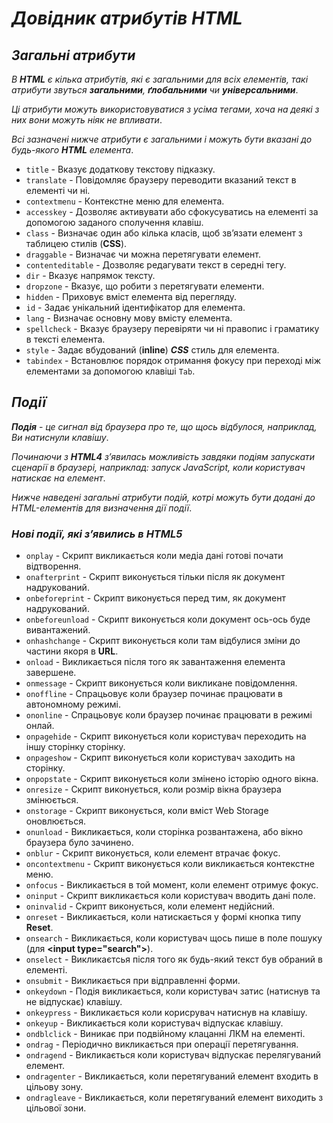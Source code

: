 # ***Довідник атрибутів HTML***

## *Загальні атрибути*
*В ***HTML*** є кілька атрибутів, які є загальними для всіх елементів, такі атрибути звуться **загальними**, **ґлобальними** чи **універсальними***.

*Ці атрибути можуть використовуватися з усіма тегами, хоча на деякі з них вони можуть ніяк не впливати*.

*Всі зазначені нижче атрибути є загальними і можуть бути вказані до будь-якого **HTML** елемента*.

* `title` - Вказує додаткову текстову підказку.
* `translate` - Повідомляє браузеру переводити вказаний текст в елементі чи ні.
* `contextmenu` - Контекстне меню для елемента.
* `accesskey` - Дозволяє активувати або сфокусуватись на елементі за допомогою заданого сполучення клавіш.
* `class` - Визначає один або кілька класів, щоб зв’язати елемент з таблицею стилів (**CSS**).
* `draggable` - Визначає чи можна перетягувати елемент.
* `contenteditable` - Дозволяє редагувати текст в середні тегу.
* `dir` - Вказує напрямок тексту.
* `dropzone` - Вказує, що робити з перетягувати елементи.
* `hidden` - Приховує вміст елемента від перегляду.
* `id` - Задає унікальний ідентифікатор для елемента.
* `lang` - Визначає основну мову вмісту елемента.
* `spellcheck` - Вказує браузеру перевіряти чи ні правопис і граматику в тексті елемента.
* `style` - Задає вбудований (**inline**) ***CSS*** стиль для елемента.
* `tabindex` - Встановлює порядок отримання фокусу при переході між елементами за допомогою клавіші `Tab`.

## ***Події***
***Подія*** - *це сигнал від браузера про те, що щось відбулося, наприклад, Ви натиснули клавішу*.

*Починаючи з **HTML4** з’явилась можливість завдяки подіям запускати сценарії в браузері, наприклад: запуск JavaScript, коли користувач натискає на елемент*.

*Нижче наведені загальні атрибути подій, котрі можуть бути додані до HTML-елементів для визначення дії події*.

### ***Нові події, які з’явились в HTML5***
* `onplay` - Скрипт викликається коли медіа дані готові почати відтворення.
* `onafterprint` - Скрипт виконується тільки після як документ надрукований.
* `onbeforeprint` - Скрипт виконується перед тим, як документ надрукований.
* `onbeforeunload` - Скрипт виконується коли документ ось-ось буде вивантажений.
* `onhashchange` - Скрипт виконується коли там відбулися зміни до частини якоря в **URL**.
* `onload` - Викликається після того як завантаження елемента завершене.
* `onmessage` - Скрипт виконується коли викликане повідомлення.
* `onoffline` - Спрацьовує коли браузер починає працювати в автономному режимі.
* `ononline` - Спрацьовує коли браузер починає працювати в режимі онлай.
* `onpagehide` - Скрипт виконується коли користувач переходить на іншу сторінку сторінку.
* `onpageshow` - Скрипт виконується коли користувач заходить на сторінку.
* `onpopstate` - Скрипт виконується коли змінено історію одного вікна.
* `onresize` - Скрипт виконується, коли розмір вікна браузера змінюється.
* `onstorage` - Скрипт виконується, коли вміст Web Storage оновлюється.
* `onunload` - Викликається, коли сторінка розвантажена, або вікно браузера було зачинено.
* `onblur` - Скрипт виконується, коли елемент втрачає фокус.
* `oncontextmenu` - Скрипт виконується коли викликається контекстне меню.
* `onfocus` - Викликається в той момент, коли елемент отримує фокус.
* `oninput` - Скрипт викликається коли користувач вводить дані поле.
* `oninvalid` - Скрипт виконується, коли елемент недійсний.
* `onreset` - Викликається, коли натискається у формі кнопка типу **Reset**.
* `onsearch` - Викликається, коли користувач щось пише в поле пошуку (для **\<input type="search">**).
* `onselect` - Викликаєтсья після того як будь-який текст був обраний в елементі.
* `onsubmit` - Викликається при відправленні форми.
* `onkeydown` - Подія викликається, коли користувач затис (натиснув та не відпускає) клавішу.
* `onkeypress` - Викликається коли корисрувач натиснув на клавішу.
* `onkeyup` - Викликається коли користувач відпускає клавішу.
* `ondblclick` - Виникає при подвійному клацанні ЛКМ на елементі.
* `ondrag` - Періодично викликається при операції перетягування.
* `ondragend` - Викликається коли користувач відпускає перелягуваний елемент.
* `ondragenter` - Викликається, коли перетягуваний елемент входить в цільову зону.
* `ondragleave` - Викликається, коли перетягуваний елемент виходить з цільової зони.
